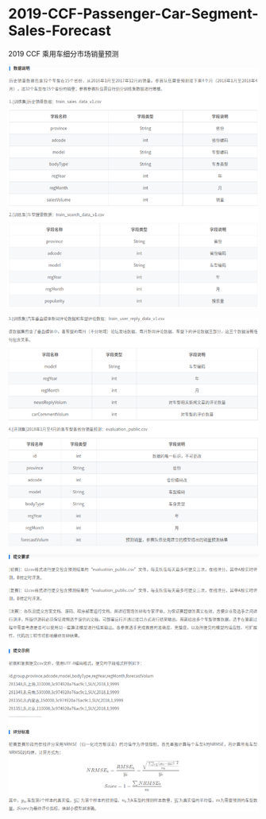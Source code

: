 # 2019-CCF-Passenger-Car-Segment-Sales-Forecast
2019 CCF 乘用车细分市场销量预测


![](/img/rule_0.png)


![](/img/rule_1.png)


![](/img/rule_2.png)